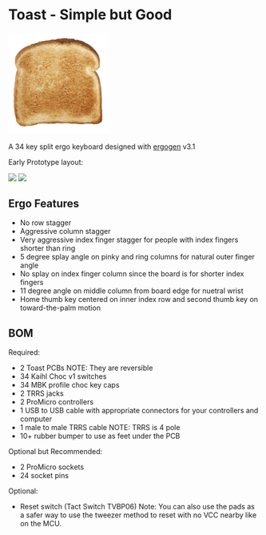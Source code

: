 # Toast - Simple but Good

<img src="https://raw.githubusercontent.com/vpzed/keyboards/main/toast/media/toast.png" width="200">

A 34 key split ergo keyboard designed with [ergogen](https://github.com/ergogen/ergogen) v3.1

Early Prototype layout: 

<img src="https://raw.githubusercontent.com/vpzed/keyboards/main/toast/media/toast-pcp-2d.png" width="500">

<img src="https://raw.githubusercontent.com/vpzed/keyboards/main/toast/media/toast-pcp-3d.png" width="500">

## Ergo Features
- No row stagger
- Aggressive column stagger
- Very aggressive index finger stagger for people with index fingers shorter than ring
- 5 degree splay angle on pinky and ring columns for natural outer finger angle
- No splay on index finger column since the board is for shorter index fingers
- 11 degree angle on middle column from board edge for nuetral wrist
- Home thumb key centered on inner index row and second thumb key on toward-the-palm motion

## BOM

Required:
- 2 Toast PCBs NOTE: They are reversible
- 34 Kaihl Choc v1 switches
- 34 MBK profile choc key caps
- 2 TRRS jacks
- 2 ProMicro controllers
- 1 USB to USB cable with appropriate connectors for your controllers and computer
- 1 male to male TRRS cable NOTE: TRRS is 4 pole
- 10+ rubber bumper to use as feet under the PCB

Optional but Recommended:
- 2 ProMicro sockets
- 24 socket pins

Optional:
- Reset switch (Tact Switch TVBP06)
Note: You can also use the pads as a safer way to use the tweezer method 
  to reset with no VCC nearby like on the MCU.
